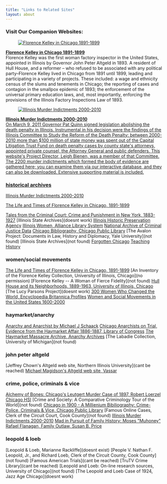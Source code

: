 ```yaml
---
title: "Links to Related Sites"
layout: about
---
```


### Visit Our Companion Websites:

<div class="box">
  <article class="media">
    <div class="media-left">
      <a href="http://florencekelley.northwestern.edu/" title="Florence Kelley in Chicago 1891-1899">
      <figure class="image is-128x128">
        <img src="/img/about/links/fk100.jpg" alt="Florence Kelley in Chicago 1891-1899">
      </figure>
      </a>
    </div>
    <div class="media-content">
      <div class="content">
        <p>
          <a href="http://florencekelley.northwestern.edu/" title="Florence Kelley in Chicago 1891-1899"><strong>Florence Kelley in Chicago 1891-1899</strong></a>
          <br>
          Florence Kelley was the first woman factory inspector in the United States, appointed in Illinois by Governor John Peter Altgeld in 1893. A resident of Hull House, and a reformer – who refused to be associated with any political party–Florence Kelley lived in Chicago from 1891 until 1899, leading and participating in a variety of projects. These included: a wage and ethnicity census of the slums and tenements in Chicago; the reporting of cases and contagion in the smallpox epidemic of 1893; the enforcement of the universal primary education laws, and, most importantly, enforcing the provisions of the Illinois Factory Inspections Law of 1893.
        </p>
      </div>
    </div>
  </article>
</div>

<div class="box">
  <article class="media">
    <div class="media-left">
      <a href="http://illinoismurderindictments.law.northwestern.edu/" title="Illinois Murder Indictments 2000-2010">
      <figure class="image is-128x128">
        <img src="/img/about/links/imi.jpg" alt="Illinois Murder Indictments 2000-2010">
      </figure>
      </a>
    </div>
    <div class="media-content">
      <div class="content">
        <p>
          <a href="http://illinoismurderindictments.law.northwestern.edu/" title="Illinois Murder Indictments 2000-2010"><strong>Illinois Murder Indictments 2000-2010</strong></aa>
          <br>
          On March 9, 2011 Governor Pat Quinn signed legislation abolishing the death penalty in Illinois. Instrumental in his decision were the findings of the Illinois Committee to Study the Reform of the Death Penalty: between 2000-2010 more than $100 million of state money was spent out of the Capital Litigation Trust Fund on death penalty cases by county state's attorneys, appointed private counsel, the Attorney General and public defenders. This website's Project Director, Leigh Bienen, was a member of that Committee. The 2200 murder indictments which formed the body of evidence are gathered here; you can examine them via our interactive database, and they can also be downloaded. Extensive supporting material is included.
        </p>
      </div>
    </div>
  </article>
</div>

### historical archives

   [Illinois Murder Indictments 2000-2010](http://illinoismurderindictments.law.northwestern.edu/)

   [The Life and Times of Florence Kelley in Chicago, 1891-1899](http://florencekelley.northwestern.edu/)

   [Tales from the Criminal Court: Crime and Punishment in New York, 1883-1927](http://www.crimeinnyc.org/)
   [Illinois State Archives](doesnt work)
   [Illinois Historic Preservation Agency](https://www2.illinois.gov/dnrhistoric/Pages/default.aspx)
   [Illinois Women, Alliance Library System](http://www.alliancelibrarysystem.com/IllinoisWomen/first.cfm)
   [National Archive of Criminal Justice Data](https://www.icpsr.umich.edu/icpsrweb/content/NACJD/index.html)
   [Chicago Bibliography, Chicago Public Library](https://www.chipublib.org/001hwlc/sshchicoll.html)
   [The Avalon Project: Documents in Law, History and Diplomacy, Yale University](not found)
   [Illinois State Archives](not found)
   [Forgotten Chicago](https://forgottenchicago.com/)
   [Teaching History](https://www.teachinghistory.org/)

### women/social movements
   [The Life and Times of Florence Kelley in Chicago, 1891-1899](http://florencekelley.northwestern.edu/)
   [An Inventory of the Florence Kelley Collection, University of Illinois, Chicago](no permission)
   [Florence Kelley -- A Woman of Fierce Fidelity](not found)
   [Hull House and its Neighborhoods, 1889-1963, University of Illinois, Chicago](https://hullhouse.uic.edu/hull/urbanexp/)
   [The Lucy Parsons Project](doesnt work)
   [300 Women Who Changed the World, Encyclopedia Britannica Profiles](https://academic.eb.com/levels/collegiate)
   [Women and Social Movements in the United States 1600-2000](http://www.alexanderstreet6.com/wasm/index.html)

### haymarket/anarchy
   [Anarchy and Anarchist by Michael J Schaack](http://dwardmac.pitzer.edu/Anarchist_Archives/schaak/toc.html)
   [Chicago Anarchists on Trial, Evidence from the Haymarket Affair 1886-1887, Library of Congress](http://memory.loc.gov/ammem/browse/updatedList.html)
   [The Haymarket Massacre Archive, Anarchy Archives](http://dwardmac.pitzer.edu/Anarchist_Archives/haymarket/Haymarket.html)
   [The Labadie Collection, University of Michigan](not found)

### john peter altgeld
   [Jeffrey Chown's Altgeld web site, Northern Illinois University](cant be reached)
   [Michael Magidson's Altgeld web site, Vassar](http://projects.vassar.edu/1896/altgeld.html)

### crime, police, criminals & vice
   [Alchemy of Bones: Chicago's Leutgert Murder Case of 1897, Robert Loerzel](http://www.alchemyofbones.com/)
   [Chicago HSI](http://chicago.lgrace.com/)
   [Crime and Society: A Comparative Criminology Tour of the World](not found)
   [Chicago in 1900 - A Millienium Bibiliography: Crime-Police, Criminals & Vice, Chicago Public Library](https://www.chipublib.org/chicago-history-3/)
   [Famous Online Cases, Clerk of the Circuit Court, Cook County](not found)
   [Illinois Murder Indictments 2000-2010](http://illinoismurderindictments.law.northwestern.edu/)
   [Mad in Pursuit of Family History: Moses "Muhoney" Rafael Flanagan, Family Outlaw, Susan B. Price](http://www.madinpursuit.com/Family/Barrett/FlanaganMosesR.htm)

### leopold & loeb
   [Leopold & Loeb, Marianne Rackliffe](doesnt exist)
   [People V. Nathan F. Leopold, Jr., and Richard Loeb, Clerk of the Circuit County, Cook County](not found)
   [Famous American Trials](cant be reached)
   [TruTV Crime Library](cant be reached)
   [Leopold and Loeb: On-line research sources, University of Chicago](not found)
   [The Leopold and Loeb Case of 1924, Jazz Age Chicago](doesnt work)
